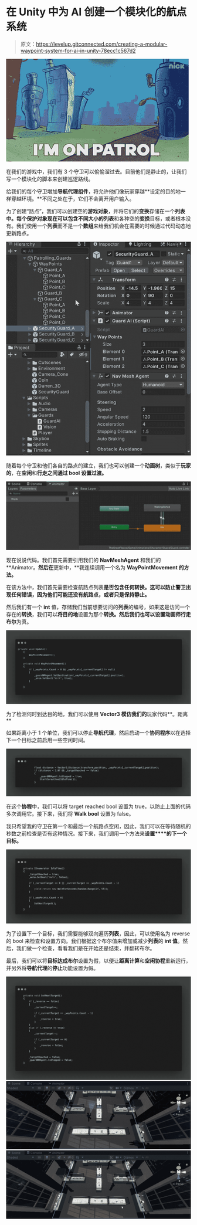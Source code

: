 # 在 Unity 中为 AI 创建一个模块化的航点系统

> 原文：<https://levelup.gitconnected.com/creating-a-modular-waypoint-system-for-ai-in-unity-78ecc1c567d2>

![](img/59663620f6ed4d4ac7b61a4aed8bb171.png)

在我们的游戏中，我们有 3 个守卫可以偷偷溜过去。目前他们是静止的，让我们写一个模块化的脚本来创建巡逻路线。

给我们的每个守卫增加**导航代理组件**，将允许他们像玩家穿越**设定的目的地一样穿越环境。**不同之处在于，它们不会离开用户输入。

为了创建“路点”，我们可以创建空的**游戏对象**，并将它们的**变换**存储在一个**列表中。**每个保护对象现在可以包含不同大小的**列表**和各种空的**变换**目标，或者根本没有。我们使用一个**列表**而不是一个**数组**来给我们机会在需要的时候通过代码动态地更新路点。

![](img/339aea694d3f650bca5ad3bb19dacc65.png)

随着每个守卫和他们各自的路点的建立，我们也可以创建一个**动画树**，类似于**玩家的**，在**空闲**和**行走之间通过 **bool** 设置过渡。**

![](img/c7f837cc44641213d1972ab7c6ed2d0d.png)

现在说说代码。我们首先需要引用我们的 **NavMeshAgent** 和我们的 **Animator。**然后在**更新中，**我连续调用一个名为 **WayPointMovement 的方法。**

在该方法中，我们首先需要检查航路点列表**是否包含任何转换。这可以防止警卫出现任何错误，因为他们可能还没有航路点，或者只是保持静止。**

然后我们有一个 **int** 值，存储我们当前想要访问的**列表**的编号，如果这是访问一个存在的**转换**，我们可以**将目的地**设置为那个**转换。**然后我们也可以设置**动画师行走布尔**为真。

![](img/ee3a54caad106c748ee533ccd6814106.png)

为了检测何时到达目的地，我们可以使用 **Vector3 模仿我们的**玩家代码**。距离**

如果距离小于 1 个单位，我们可以停止**导航代理**，然后启动一个**协同程序**以在选择下一个目标之前启用一些空闲时间。

![](img/75d4ff700a74fa6f3c1675df49542aa7.png)

在这个**协程**中，我们可以将 target reached bool 设置为 true，以防止上面的代码多次调用它。接下来，我们将 **Walk bool** 设置为 false。

我只希望我的守卫在第一个和最后一个航路点空闲，因此，我们可以在等待随机的秒数之前检查是否有这种情况。接下来，我们调用一个方法来**设置****的下一个目标。**

![](img/d11001364b7151bf42d1c3c2891f32a3.png)

为了设置下一个目标，我们需要能够双向遍历**列表**，因此，可以使用名为 reverse 的 bool 来检查和设置方向。我们根据这个布尔值来增加或减少**列表**的 **int 值**。然后，我们做一个检查，看看我们是在开始还是结束，并翻转布尔。

最后，我们可以将**目标达成布尔**设置为假，以便让**距离计算**和**空闲协程**重新运行，并另外将**导航代理**的**停止**功能设置为假。

![](img/91145e8a575b38049025c3e23e92cc23.png)![](img/7a63a51b939913aa8f4bc3e0ba520294.png)![](img/bf1e8ac43a0227f5584f5e7c427908bc.png)